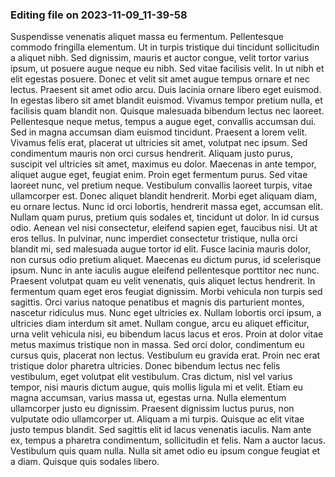

### Editing file on 2023-11-09_11-39-58

Suspendisse venenatis aliquet massa eu fermentum. Pellentesque commodo fringilla elementum. Ut in turpis tristique dui tincidunt sollicitudin a aliquet nibh. Sed dignissim, mauris et auctor congue, velit tortor varius ipsum, ut posuere augue neque eu nibh. Sed vitae facilisis velit. In ut nibh et elit egestas posuere. Donec et velit sit amet augue tempus ornare et nec lectus. Praesent sit amet odio arcu. Duis lacinia ornare libero eget euismod. In egestas libero sit amet blandit euismod. Vivamus tempor pretium nulla, et facilisis quam blandit non. Quisque malesuada bibendum lectus nec laoreet. Pellentesque neque metus, tempus a augue eget, convallis accumsan dui. Sed in magna accumsan diam euismod tincidunt. Praesent a lorem velit.
Vivamus felis erat, placerat ut ultricies sit amet, volutpat nec ipsum. Sed condimentum mauris non orci cursus hendrerit. Aliquam justo purus, suscipit vel ultricies sit amet, maximus eu dolor. Maecenas in ante tempor, aliquet augue eget, feugiat enim. Proin eget fermentum purus. Sed vitae laoreet nunc, vel pretium neque. Vestibulum convallis laoreet turpis, vitae ullamcorper est.
Donec aliquet blandit hendrerit. Morbi eget aliquam diam, eu ornare lectus. Nunc id orci lobortis, hendrerit massa eget, accumsan elit. Nullam quam purus, pretium quis sodales et, tincidunt ut dolor. In id cursus odio. Aenean vel nisi consectetur, eleifend sapien eget, faucibus nisi. Ut at eros tellus. In pulvinar, nunc imperdiet consectetur tristique, nulla orci blandit mi, sed malesuada augue tortor id elit. Fusce lacinia mauris dolor, non cursus odio pretium aliquet. Maecenas eu dictum purus, id scelerisque ipsum. Nunc in ante iaculis augue eleifend pellentesque porttitor nec nunc. Praesent volutpat quam eu velit venenatis, quis aliquet lectus hendrerit. In fermentum quam eget eros feugiat dignissim.
Morbi vehicula non turpis sed sagittis. Orci varius natoque penatibus et magnis dis parturient montes, nascetur ridiculus mus. Nunc eget ultricies ex. Nullam lobortis orci ipsum, a ultricies diam interdum sit amet. Nullam congue, arcu eu aliquet efficitur, urna velit vehicula nisi, eu bibendum lacus lacus et eros. Proin at dolor vitae metus maximus tristique non in massa. Sed orci dolor, condimentum eu cursus quis, placerat non lectus. Vestibulum eu gravida erat. Proin nec erat tristique dolor pharetra ultricies. Donec bibendum lectus nec felis vestibulum, eget volutpat elit vestibulum. Cras dictum, nisl vel varius tempor, nisi mauris dictum augue, quis mollis ligula mi et velit. Etiam eu magna accumsan, varius massa ut, egestas urna.
Nulla elementum ullamcorper justo eu dignissim. Praesent dignissim luctus purus, non vulputate odio ullamcorper ut. Aliquam a mi turpis. Quisque ac elit vitae justo tempus blandit. Sed sagittis elit id lacus venenatis iaculis. Nam ante ex, tempus a pharetra condimentum, sollicitudin et felis. Nam a auctor lacus. Vestibulum quis quam nulla. Nulla sit amet odio eu ipsum congue feugiat et a diam. Quisque quis sodales libero.


